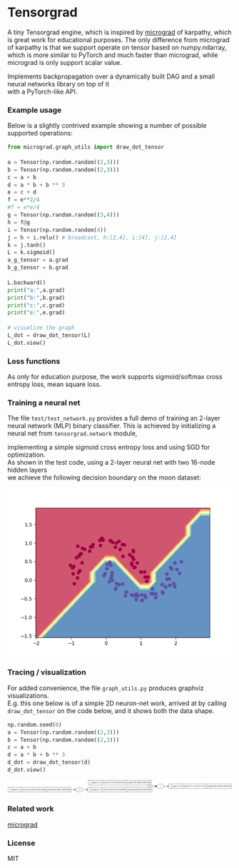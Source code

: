 
# Tensorgrad

A tiny Tensorgrad engine, which is inspired by [micrograd](https://github.com/karpathy/micrograd) of karpathy, which is great work for educational purposes.
The only difference from micrograd of karpathy is that we support operate on tensor based on numpy.ndarray, which is more similar to PyTorch and much faster than micrograd,  while micrograd is only support scalar value.

Implements backpropagation over a dynamically built DAG and a small neural networks library on top of it  
with a PyTorch-like API.


### Example usage

Below is a slightly contrived example showing a number of possible supported operations:

```python
from micrograd.graph_utils import draw_dot_tensor

a = Tensor(np.random.random((2,3)))
b = Tensor(np.random.random((2,3)))
c = a + b
d = a * b + b ** 3
e = c + d
f = e**2/4
#f = e*e/4
g = Tensor(np.random.random((3,4)))
h = f@g
i = Tensor(np.random.random(4))
j = h + i.relu() # broadcast, h:[2,4], i:[4], j:[2,4]
k = j.tanh()
L = k.sigmoid()
a_g_tensor = a.grad
b_g_tensor = b.grad

L.backward()
print("a:",a.grad)
print("b:",b.grad)
print("c:",c.grad)
print("e:",e.grad)

# visualize the graph
L_dot = draw_dot_tensor(L)
L_dot.view()
```

### Loss functions
As only for education purpose, the work supports sigmoid/softmax cross entropy loss, mean square loss.


### Training a neural net

The file `test/test_network.py` provides a full demo of training an 2-layer neural network (MLP) binary classifier. This is achieved by initializing a neural net from `tensorgrad.network` module,

implementing a simple sigmoid cross entropy loss and using SGD for optimization.  
As shown in the test code, using a 2-layer neural net with two 16-node hidden layers  
we achieve the following decision boundary on the moon dataset:

![2d network](mlp_sigmoid_cross_entropy.png)

### Tracing / visualization

For added convenience, the file `graph_utils.py` produces graphviz visualizations.  
E.g. this one below is of a simple 2D neuron-net work, arrived at by calling `draw_dot_tensor` on the code below,  and it shows both the data shape.


```python
np.random.seed(0)
a = Tensor(np.random.random((2,3)))
b = Tensor(np.random.random((2,3)))
c = a + b
d = a * b + b ** 3
d_dot = draw_dot_tensor(d)
d_dot.view()
```
![tensor graph](tensor_graph.svg)

### Related work
[micrograd](https://github.com/karpathy/micrograd)

### License

MIT
